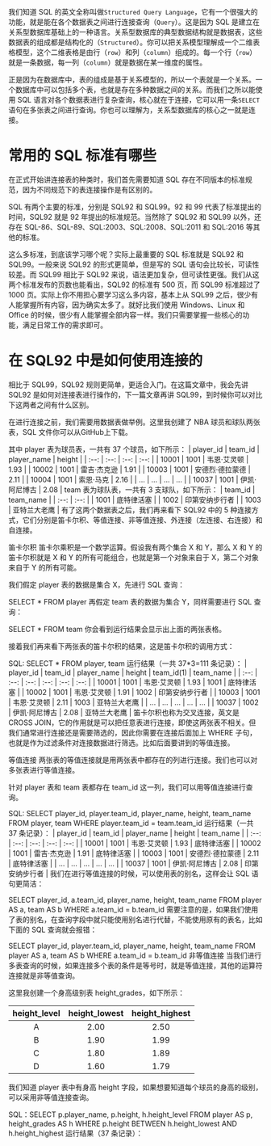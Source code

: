 

我们知道 SQL 的英文全称叫做`Structured Query Language`，它有一个很强大的功能，就是能在各个数据表之间进行连接查询（`Query`）。这是因为 SQL 是建立在关系型数据库基础上的一种语言。关系型数据库的典型数据结构就是数据表，这些数据表的组成都是结构化的（`Structured`）。你可以把关系模型理解成一个二维表格模型，这个二维表格是由行（`row`）和列（`column`）组成的。每一个行（`row`）就是一条数据，每一列（`column`）就是数据在某一维度的属性。

正是因为在数据库中，表的组成是基于关系模型的，所以一个表就是一个关系。一个数据库中可以包括多个表，也就是存在多种数据之间的关系。而我们之所以能使用 SQL 语言对各个数据表进行复杂查询，核心就在于连接，它可以用一条`SELECT`语句在多张表之间进行查询。你也可以理解为，关系型数据库的核心之一就是连接。
# 常用的 SQL 标准有哪些
在正式开始讲连接表的种类时，我们首先需要知道 SQL 存在不同版本的标准规范，因为不同规范下的表连接操作是有区别的。

SQL 有两个主要的标准，分别是 SQL92 和 SQL99。92 和 99 代表了标准提出的时间，SQL92 就是 92 年提出的标准规范。当然除了 SQL92 和 SQL99 以外，还存在 SQL-86、SQL-89、SQL:2003、SQL:2008、SQL:2011 和 SQL:2016 等其他的标准。

这么多标准，到底该学习哪个呢？实际上最重要的 SQL 标准就是 SQL92 和 SQL99。一般来说 SQL92 的形式更简单，但是写的 SQL 语句会比较长，可读性较差。而 SQL99 相比于 SQL92 来说，语法更加复杂，但可读性更强。我们从这两个标准发布的页数也能看出，SQL92 的标准有 500 页，而 SQL99 标准超过了 1000 页。实际上你不用担心要学习这么多内容，基本上从 SQL99 之后，很少有人能掌握所有内容，因为确实太多了。就好比我们使用 Windows、Linux 和 Office 的时候，很少有人能掌握全部内容一样。我们只需要掌握一些核心的功能，满足日常工作的需求即可。

# 在 SQL92 中是如何使用连接的
相比于 SQL99，SQL92 规则更简单，更适合入门。在这篇文章中，我会先讲 SQL92 是如何对连接表进行操作的，下一篇文章再讲 SQL99，到时候你可以对比下这两者之间有什么区别。

在进行连接之前，我们需要用数据表做举例。这里我创建了 NBA 球员和球队两张表，SQL 文件你可以从GitHub上下载。

其中 player 表为球员表，一共有 37 个球员，如下所示：
| player_id | team_id | player_name | height |
| :--: | :--: | :--: | :--: |
| 10001 | 1001 | 韦恩·艾灵顿 | 1.93 |
| 10002 | 1001 | 雷吉·杰克逊 | 1.91 |
| 10003 | 1001 | 安德烈·德拉蒙德 | 2.11 |
| 10004 | 1001 | 索恩·马克 | 2.16 |
| ... | ... | ... | ... |
| 10037 | 1001 | 伊凯·阿尼博古 | 2.08 |
team 表为球队表，一共有 3 支球队，如下所示：
| team_id | team_name |
| :--: | :--: |
| 1001 | 底特律活塞 |
| 1002 | 印第安纳步行者 |
| 1003 | 亚特兰大老鹰 |
有了这两个数据表之后，我们再来看下 SQL92 中的 5 种连接方式，它们分别是笛卡尔积、等值连接、非等值连接、外连接（左连接、右连接）和自连接。

笛卡尔积
笛卡尔乘积是一个数学运算。假设我有两个集合 X 和 Y，那么 X 和 Y 的笛卡尔积就是 X 和 Y 的所有可能组合，也就是第一个对象来自于 X，第二个对象来自于 Y 的所有可能。

我们假定 player 表的数据是集合 X，先进行 SQL 查询：

SELECT * FROM player
再假定 team 表的数据为集合 Y，同样需要进行 SQL 查询：

SELECT * FROM team
你会看到运行结果会显示出上面的两张表格。

接着我们再来看下两张表的笛卡尔积的结果，这是笛卡尔积的调用方式：

SQL: SELECT * FROM player, team
运行结果（一共 37*3=111 条记录）：
| player_id | team_id | player_name | height | team_id(1) | team_name |
| :--: | :--: | :--: | :--: | :--: | :--: |
| 10001 | 1001 | 韦恩·艾灵顿 | 1.93 | 1001 | 底特律活塞 |
| 10002 | 1001 | 韦恩·艾灵顿 | 1.91 | 1002 | 印第安纳步行者 |
| 10003 | 1001 | 韦恩·艾灵顿 | 2.11 | 1003 | 亚特兰大老鹰 |
| ... | ... | ... | ... | ... |
| 10037 | 1002 | 伊凯·阿尼博古 | 2.08 | 亚特兰大老鹰 |
笛卡尔积也称为交叉连接，英文是 CROSS JOIN，它的作用就是可以把任意表进行连接，即使这两张表不相关。但我们通常进行连接还是需要筛选的，因此你需要在连接后面加上 WHERE 子句，也就是作为过滤条件对连接数据进行筛选。比如后面要讲到的等值连接。

等值连接
两张表的等值连接就是用两张表中都存在的列进行连接。我们也可以对多张表进行等值连接。

针对 player 表和 team 表都存在 team_id 这一列，我们可以用等值连接进行查询。

SQL: SELECT player_id, player.team_id, player_name, height, team_name FROM player, team WHERE player.team_id = team.team_id
运行结果（一共 37 条记录）：
| player_id | team_id | player_name | height | team_name |
| :--: | :--: | :--: | :--: | :--: |
| 10001 | 1001 | 韦恩·艾灵顿 | 1.93 | 底特律活塞 |
| 10002 | 1001 | 雷吉·杰克逊 | 1.91 | 底特律活塞 |
| 10003 | 1001 | 安德烈·德拉蒙德 | 2.11 | 底特律活塞 |
| ... | ... | ... | ... | ... |
| 10037 | 1001 | 伊凯·阿尼博古 | 2.08 | 印第安纳步行者 |
我们在进行等值连接的时候，可以使用表的别名，这样会让 SQL 语句更简洁：

SELECT player_id, a.team_id, player_name, height, team_name FROM player AS a, team AS b WHERE a.team_id = b.team_id
需要注意的是，如果我们使用了表的别名，在查询字段中就只能使用别名进行代替，不能使用原有的表名，比如下面的 SQL 查询就会报错：

SELECT player_id, player.team_id, player_name, height, team_name FROM player AS a, team AS b WHERE a.team_id = b.team_id
非等值连接
当我们进行多表查询的时候，如果连接多个表的条件是等号时，就是等值连接，其他的运算符连接就是非等值查询。

这里我创建一个身高级别表 height_grades，如下所示：

| height_level | height_lowest | height_highest |
| :--: | :--: | :--: |
| A | 2.00 | 2.50 |
| B | 1.90 | 1.99 |
| C | 1.80 | 1.89 |
| D | 1.60 | 1.79 |
我们知道 player 表中有身高 height 字段，如果想要知道每个球员的身高的级别，可以采用非等值连接查询。

SQL：SELECT p.player_name, p.height, h.height_level
FROM player AS p, height_grades AS h
WHERE p.height BETWEEN h.height_lowest AND h.height_highest
运行结果（37 条记录）：